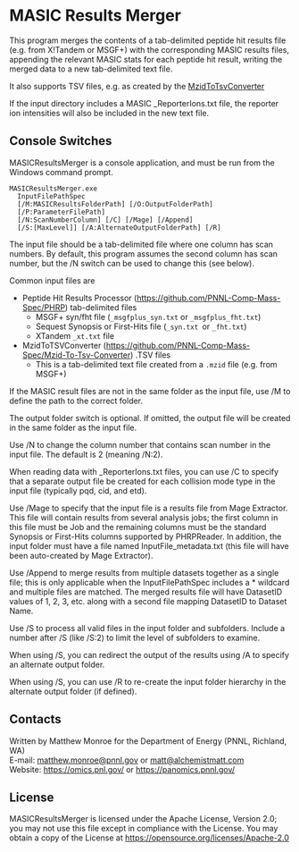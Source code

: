 # MASIC Results Merger

This program merges the contents of a tab-delimited peptide hit results file 
(e.g. from X!Tandem or MSGF+) with the corresponding MASIC results files, 
appending the relevant MASIC stats for each peptide hit result, writing
the merged data to a new tab-delimited text file. 

It also supports TSV files, e.g. as created by the 
[MzidToTsvConverter](https://github.com/PNNL-Comp-Mass-Spec/Mzid-To-Tsv-Converter)

If the input directory includes a MASIC _ReporterIons.txt file, 
the reporter ion intensities will also be included in the new text file.

## Console Switches

MASICResultsMerger is a console application, and must be run from the Windows command prompt.

```
MASICResultsMerger.exe 
  InputFilePathSpec 
  [/M:MASICResultsFolderPath] [/O:OutputFolderPath]
  [/P:ParameterFilePath]
  [/N:ScanNumberColumn] [/C] [/Mage] [/Append]
  [/S:[MaxLevel]] [/A:AlternateOutputFolderPath] [/R]
```

The input file should be a tab-delimited file where one column has scan numbers.
By default, this program assumes the second column has scan number, but the 
/N switch can be used to change this (see below).

Common input files are
* Peptide Hit Results Processor (https://github.com/PNNL-Comp-Mass-Spec/PHRP) tab-delimited files
  * MSGF+ syn/fht file (`_msgfplus_syn.txt` or `_msgfplus_fht.txt`)
  * Sequest Synopsis or First-Hits file (`_syn.txt `or `_fht.txt`)
  * XTandem `_xt.txt` file
* MzidToTSVConverter (https://github.com/PNNL-Comp-Mass-Spec/Mzid-To-Tsv-Converter) .TSV files
  * This is a tab-delimited text file created from a `.mzid` file (e.g. from MSGF+)

If the MASIC result files are not in the same folder as the input file, use /M to define the path to the correct folder. 

The output folder switch is optional.  If omitted, the output file will be created in the same folder as the input file. 

Use /N to change the column number that contains scan number in the input file.
The default is 2 (meaning /N:2).

When reading data with _ReporterIons.txt files, you can use /C to specify
that a separate output file be created for each collision mode type 
in the input file (typically pqd, cid, and etd).

Use /Mage to specify that the input file is a results file from Mage Extractor.
This file will contain results from several analysis jobs; the first column in this file 
must be Job and the remaining columns must be the standard Synopsis or First-Hits columns 
supported by PHRPReader.  In addition, the input folder must have a file named 
InputFile_metadata.txt (this file will have been auto-created by Mage Extractor).

Use /Append to merge results from multiple datasets together as a single file; 
this is only applicable when the InputFilePathSpec includes a * wildcard and multiple files are matched.
The merged results file will have DatasetID values of 1, 2, 3, etc. along with 
a second file mapping DatasetID to Dataset Name.

Use /S to process all valid files in the input folder and subfolders. 
Include a number after /S (like /S:2) to limit the level of subfolders to examine.

When using /S, you can redirect the output of the results using /A to specify an alternate output folder.

When using /S, you can use /R to re-create the input folder hierarchy in the alternate output folder (if defined).


## Contacts

Written by Matthew Monroe for the Department of Energy (PNNL, Richland, WA) \
E-mail: matthew.monroe@pnnl.gov or matt@alchemistmatt.com\
Website: https://omics.pnl.gov/ or https://panomics.pnnl.gov/

## License

MASICResultsMerger is licensed under the Apache License, Version 2.0; you may not use this 
file except in compliance with the License.  You may obtain a copy of the 
License at https://opensource.org/licenses/Apache-2.0

